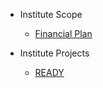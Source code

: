 - Institute Scope
  - [Financial Plan](financial_plan.md)

- Institute Projects
  - [READY](project_ready.md)
